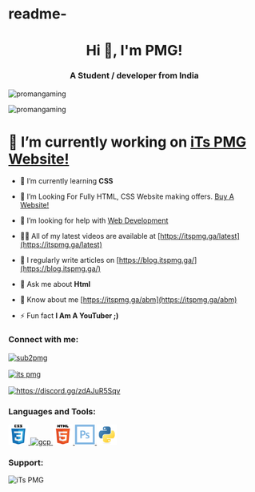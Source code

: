 # readme-<h1 align="center">Hi 🙏, I'm PMG!</h1>

<h3 align="center">A Student / developer from India</h3>

<p><img align="center" src="https://github-readme-stats.vercel.app/api/top-langs?username=promangaming&show_icons=true&locale=en&layout=compact" alt="promangaming" /></p>
<p align="left"> <img src="https://komarev.com/ghpvc/?username=promangaming&label=Profile%20views&color=0e75b6&style=flat" alt="promangaming" /> </p>





# 🔭 I’m currently working on [iTs PMG Website!](https://itspmg.ga)

- 🌱 I’m currently learning **CSS**

- 👯 I’m Looking For Fully HTML, CSS Website making offers. [Buy A Website!](https://itspmg.ga/baw)

- 🤝 I’m looking for help with [Web Development](https://itspmg.ga/download/)

- 👨‍💻 All of my latest videos are available at [https://itspmg.ga/latest](https://itspmg.ga/latest)

- 📝 I regularly write articles on [https://blog.itspmg.ga/](https://blog.itspmg.ga/)

- 💬 Ask me about **Html**

- 📄 Know about me [https://itspmg.ga/abm](https://itspmg.ga/abm)

- ⚡ Fun fact **I Am A YouTuber ;)**

<h3 align="left">Connect with me:</h3>

<p align="left">

<a href="https://instagram.com/sub2pmg" target="blank"><img align="center" src="https://raw.githubusercontent.com/rahuldkjain/github-profile-readme-generator/master/src/images/icons/Social/instagram.svg" alt="sub2pmg" height="30" width="40" /></a>

<a href="https://www.youtube.com/c/its pmg" target="blank"><img align="center" src="https://raw.githubusercontent.com/rahuldkjain/github-profile-readme-generator/master/src/images/icons/Social/youtube.svg" alt="its pmg" height="30" width="40" /></a>

<a href="https://discord.gg/https://discord.gg/zdAJuR5Sqv" target="blank"><img align="center" src="https://raw.githubusercontent.com/rahuldkjain/github-profile-readme-generator/master/src/images/icons/Social/discord.svg" alt="https://discord.gg/zdAJuR5Sqv" height="30" width="40" /></a>

</p>

<h3 align="left">Languages and Tools:</h3>

<p align="left"> <a href="https://www.w3schools.com/css/" target="_blank"> <img src="https://raw.githubusercontent.com/devicons/devicon/master/icons/css3/css3-original-wordmark.svg" alt="css3" width="40" height="40"/> </a> <a href="https://cloud.google.com" target="_blank"> <img src="https://www.vectorlogo.zone/logos/google_cloud/google_cloud-icon.svg" alt="gcp" width="40" height="40"/> </a> <a href="https://www.w3.org/html/" target="_blank"> <img src="https://raw.githubusercontent.com/devicons/devicon/master/icons/html5/html5-original-wordmark.svg" alt="html5" width="40" height="40"/> </a> <a href="https://www.photoshop.com/en" target="_blank"> <img src="https://raw.githubusercontent.com/devicons/devicon/master/icons/photoshop/photoshop-line.svg" alt="photoshop" width="40" height="40"/> </a> <a href="https://www.python.org" target="_blank"> <img src="https://raw.githubusercontent.com/devicons/devicon/master/icons/python/python-original.svg" alt="python" width="40" height="40"/> </a> </p>

<h3 align="left">Support:</h3>

<p><a href="https://www.buymeacoffee.com/iTs PMG"> <img align="left" src="https://cdn.buymeacoffee.com/buttons/v2/default-yellow.png" height="50" width="210" alt="iTs PMG" /></a></p><br><br>


